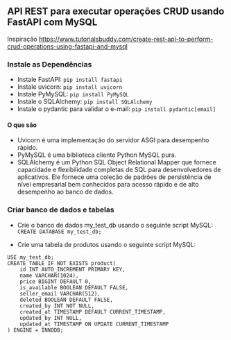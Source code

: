 
## API REST para executar operações CRUD usando FastAPI com MySQL

Inspiração https://www.tutorialsbuddy.com/create-rest-api-to-perform-crud-operations-using-fastapi-and-mysql

### Instale as Dependências
- Instale FastAPI: `pip install fastapi`
- Instale uvicorn: `pip install uvicorn`
- Instale PyMySQL: `pip install PyMySQL`
- Instale o SQLAlchemy: `pip install SQLAlchemy`
- Instale o pydantic para validar o e-mail: `pip install pydantic[email]`

#### O que são 
- Uvicorn é uma implementação do servidor ASGI para desempenho rápido.
- PyMySQL é uma biblioteca cliente Python MySQL pura.
- SQLAlchemy é um Python SQL Object Relational Mapper que fornece capacidade e flexibilidade completas de SQL para desenvolvedores de aplicativos. Ele fornece uma coleção de padrões de persistência de nível empresarial bem conhecidos para acesso rápido e de alto desempenho ao banco de dados.

### Criar banco de dados e tabelas

- Crie o banco de dados my_test_db usando o seguinte script MySQL: <br>
`CREATE DATABASE my_test_db;`

- Crie uma tabela de produtos usando o seguinte script MySQL:

``` 
USE my_test_db;
CREATE TABLE IF NOT EXISTS product(
	id INT AUTO_INCREMENT PRIMARY KEY,
    name VARCHAR(1024),
    price BIGINT DEFAULT 0,
    is_available BOOLEAN DEFAULT FALSE,
    seller_email VARCHAR(512),
    deleted BOOLEAN DEFAULT FALSE,
    created_by INT NOT NULL,
    created_at TIMESTAMP DEFAULT CURRENT_TIMESTAMP,
    updated_by INT NULL,
    updated_at TIMESTAMP ON UPDATE CURRENT_TIMESTAMP
) ENGINE = INNODB;
```
